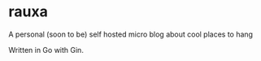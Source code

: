 # rauxa
A personal (soon to be) self hosted micro blog about cool places to hang

Written in Go with Gin.

